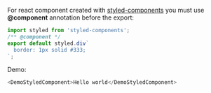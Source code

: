For react component created with [styled-components](https://www.styled-components.com/) you must use **@component** annotation before the export:

```js static
import styled from 'styled-components';
/** @component */
export default styled.div`
  border: 1px solid #333;
`;
```

Demo:

```js
<DemoStyledComponent>Hello world</DemoStyledComponent>
```
